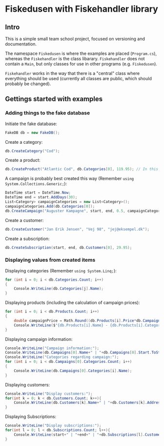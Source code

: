 # Fiskedusen with Fiskehandler library
## Intro
This is a simple small team school project, focused on versioning and documentation.

The namespace `Fiskedusen` is where the examples are placed (`Program.cs`), whereas the `Fiskehandler` is the class libarary.
`Fiskehandler` does not contain a `Main`, but only classes for use in other programs (e.g. `Fiskedusen`).

`Fiskehandler` works in the way that there is a "central" class where everything should be used (currently all classes are public, which should probably be changed).

## Gettings started with examples
### Adding things to the fake database
Initiate the fake database:
```c#
FakeDB db = new FakeDB();
```
Create a category:
```c#
db.CreateCategory("Cod");
```
Create a product:
```c#
db.CreateProduct("Atlantic Cod", db.Categories[0], 119.95); // In this example, Danish-ish prices were in mind
```
A campaign is probably best created this way (Remember `using System.Collections.Generic;`):
```c#
DateTime start = DateTime.Now;                                                  // Campaign start date
DateTime end = start.AddDays(30);                                               // Campaign end date
List<Category> campaignCategories = new List<Category>();                       // Initiate list containing campaign categories
campaignCategories.Add(db.Categories[0]);                                       // Add campaigns to list
db.CreateCampaign("Auguster Kampagne", start, end, 0.5, campaignCategories);    // Create campaign
```
Create a customer:
```c#
db.CreateCustomer("Jan Erik Jensen", "Vej 98", "jej@eksempel.dk");
```
Create a subscription:
```c#
db.CreateSubscription(start, end, db.Customers[0], 29.95);
```
### Displaying values from created items
Displaying categories (Remember `using System.Linq;`):
```c#
for (int i = 0; i < db.Categories.Count; i++)
{
    Console.WriteLine(db.Categories[j].Name);
}
```
Displaying products (including the calculation of campaign prices):
```c#
for (int i = 0; i < db.Products.Count; i++)
{
    double campaignPrice = Math.Round((db.Products[i].Price*db.Campaigns[0].Rate), 2);
    Console.WriteLine($"{db.Products[i].Name} - {db.Products[i].Category.Name} - {db.Products[i].Price} - {campaignPrice}");
}
```
Displaying campaign information:
```c#
Console.WriteLine("Campaign information:");
Console.WriteLine(db.Campaigns[0].Name+" | "+db.Campaigns[0].Start.ToString()+" | "+db.Campaigns[0].End.ToString()+" | "+(db.Campaigns[0].Rate*100)+"%");
Console.WriteLine("Categories regarding campaign:");
for (int i = 0; i < db.Campaigns[0].Categories.Count; i++)
{
    Console.WriteLine(db.Campaigns[0].Categories[i].Name);
}
```
Displaying customers:
```c#
Console.WriteLine("Display customers:");
for(int k = 0; k < db.Customers.Count; k++){
    Console.WriteLine(db.Customers[k].Name+" | "+db.Customers[k].Address+" | "+db.Customers[k].Email);
}
```
Displaying Subscriptions:
```c#
Console.WriteLine("Display subscriptions:");
for(int l = 0; l < db.Subscriptions.Count; l++){
    Console.WriteLine(start+" | "+end+" | "+db.Subscriptions[l].Customers.Email+" | "+db.Subscriptions[l].Price+"kr");
}
```
